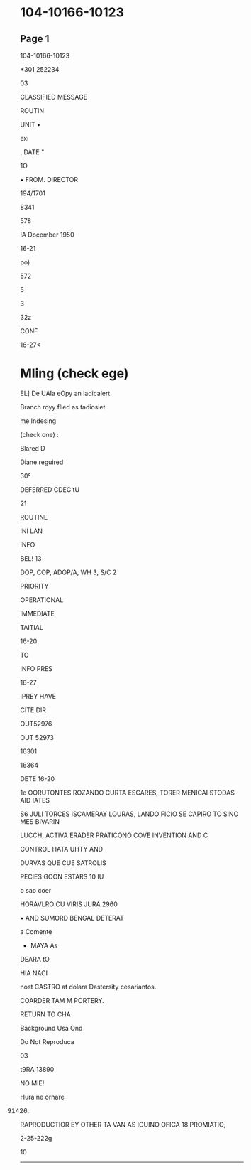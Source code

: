 # 104-10166-10123

## Page 1

104-10166-10123

*301 252234

03

CLASSIFIED MESSAGE

ROUTIN

UNIT •

exi

, DATE "

1O

• FROM. DIRECTOR

194/1701

8341

578

IA Docember 1950

16-21

po)

572

5

3

32z

CONF

16-27<

# Mling (check ege)

EL] De UAIa eOpy an ladicalert

Branch royy flled as tadioslet

me Indesing

(check one) :

Blared D

Diane reguired

30°

DEFERRED CDEC tU

21

ROUTINE

INI LAN

INFO

BEL! 13

DOP, COP, ADOP/A, WH 3, S/C 2

PRIORITY

OPERATIONAL

IMMEDIATE

TAITIAL

16-20

TO

INFO PRES

16-27

IPREY HAVE

CITE DIR

OUT52976

OUT 52973

16301

16364

DETE 16-20

1e OORUTONTES ROZANDO CURTA ESCARES, TORER MENICAI STODAS AID IATES

S6 JULI TORCES ISCAMERAY LOURAS, LANDO FICIO SE CAPIRO TO SINO MES BIVARIN

LUCCH, ACTIVA ERADER PRATICONO COVE INVENTION AND C

CONTROL HATA UHTY AND

DURVAS QUE CUE SATROLIS

PECIES GOON ESTARS 10 IU

o sao coer

HORAVLRO CU VIRIS JURA 2960

• AND SUMORD BENGAL DETERAT

a Comente

- MAYA As

DEARA tO

HIA NACI

nost CASTRO at dolara Dastersity cesariantos.

COARDER TAM M PORTERY.

RETURN TO CHA

Background Usa Ond

Do Not Reproduca

03

t9RA 13890

NO MIE!

Hura ne ornare

091426.

RAPRODUCTIOR EY OTHER TA VAN AS IGUINO OFICA 18 PROMIATIO,

2-25-222g

10

---

